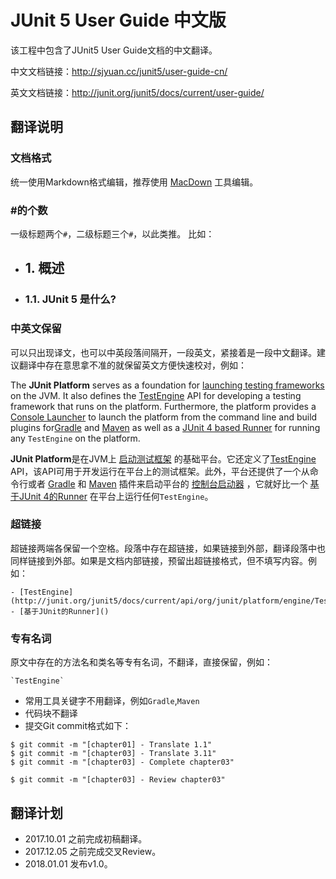# JUnit 5 User Guide 中文版

该工程中包含了JUnit5 User Guide文档的中文翻译。

中文文档链接：<http://sjyuan.cc/junit5/user-guide-cn/>

英文文档链接：<http://junit.org/junit5/docs/current/user-guide/>


## 翻译说明

### 文档格式
统一使用Markdown格式编辑，推荐使用 [MacDown](http://macdown.uranusjr.com/) 工具编辑。


### #的个数
一级标题两个`#`，二级标题三个`#`，以此类推。
比如：

- ## 1. 概述 
- ### 1.1. JUnit 5 是什么?


### 中英文保留
可以只出现译文，也可以中英段落间隔开，一段英文，紧接着是一段中文翻译。建议翻译中存在意思拿不准的就保留英文方便快速校对，例如：

The **JUnit Platform** serves as a foundation for [launching testing frameworks]() on the JVM. It also defines the [TestEngine](http://junit.org/junit5/docs/current/api/org/junit/platform/engine/TestEngine.html) API for developing a testing framework that runs on the platform. Furthermore, the platform provides a [Console Launcher]() to launch the platform from the command line and build plugins for[Gradle]() and [Maven]() as well as a [JUnit 4 based Runner]() for running any `TestEngine` on the platform.  

**JUnit Platform**是在JVM上 [启动测试框架]() 的基础平台。它还定义了[TestEngine](http://junit.org/junit5/docs/current/api/org/junit/platform/engine/TestEngine.html) API，该API可用于开发运行在平台上的测试框架。此外，平台还提供了一个从命令行或者 [Gradle]() 和 [Maven]() 插件来启动平台的 [控制台启动器]() ，它就好比一个 [基于JUnit 4的Runner]() 在平台上运行任何`TestEngine`。


### 超链接
超链接两端各保留一个空格。段落中存在超链接，如果链接到外部，翻译段落中也同样链接到外部。如果是文档内部链接，预留出超链接格式，但不填写内容。例如：

```
- [TestEngine](http://junit.org/junit5/docs/current/api/org/junit/platform/engine/TestEngine.html)
- [基于JUnit的Runner]()
```


### 专有名词
原文中存在的方法名和类名等专有名词，不翻译，直接保留，例如：

```
`TestEngine`
```

- 常用工具关键字不用翻译，例如`Gradle`,`Maven`
- 代码块不翻译
- 提交Git commit格式如下：

```
$ git commit -m "[chapter01] - Translate 1.1"
$ git commit -m "[chapter03] - Translate 3.11"
$ git commit -m "[chapter03] - Complete chapter03"

$ git commit -m "[chapter03] - Review chapter03"
```


## 翻译计划
- 2017.10.01 之前完成初稿翻译。
- 2017.12.05 之前完成交叉Review。
- 2018.01.01 发布v1.0。





